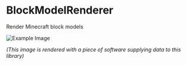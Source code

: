 # BlockModelRenderer
Render Minecraft block models

![Example Image](https://imgur.com/loHqLHB.png)

*(This image is rendered with a piece of software supplying data to this library)*
